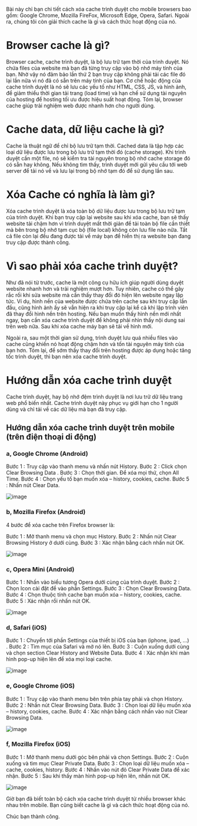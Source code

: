 Bài này chỉ bạn chi tiết cách xóa cache trình duyệt cho mobile browsers bao gồm: Google Chrome, Mozilla FireFox, Microsoft Edge, Opera, Safari. Ngoài ra, chúng tôi còn giải thích cache là gì và cách thức hoạt động của nó.

# Browser cache là gì?

Browser cache, cache trình duyệt, là bộ lưu trữ tạm thời của trình duyệt. Nó chứa files của website mà bạn đã từng truy cập vào bộ nhớ máy tính của bạn. Nhờ vậy nó đảm bảo lần thứ 2 bạn truy cập không phải tải các file đó lại lần nữa vì nó đã có sẵn trên máy tính của bạn. Cơ chế hoặc động của cache trình duyệt là nó sẽ lưu các yếu tố như HTML, CSS, JS, và hình ảnh, để giảm thiểu thời gian tải trang (load time) và hạn chế sử dụng tài nguyên của hosting để hosting tối ưu được hiệu suất hoạt động. Tóm lại, browser cache giúp trải nghiệm web được nhanh hơn cho người dùng.

# Cache data, dữ liệu cache là gì?

Cache là thuật ngữ để chỉ bộ lưu trữ tạm thời. Cached data là tập hợp các loại dữ liệu được lưu trong bộ lưu trữ tạm thời đó (cache storage). Khi trình duyệt cần một file, nó sẽ kiểm tra tài nguyên trong bộ nhớ cache storage đó có sẵn hay không. Nếu không tìm thấy, trình duyệt mới gửi yêu cầu tới web server để tải nó về và lưu lại trong bộ nhớ tạm đó để sử dụng lần sau.

# Xóa Cache có nghĩa là làm gì?

Xóa cache trình duyệt là xóa toàn bộ dữ liệu được lưu trong bộ lưu trữ tạm của trình duyệt. Khi bạn truy cập lại website sau khi xóa cache, bạn sẽ thấy website tải chậm hơn vì trình duyệt mất thời giản để tải toàn bộ file cần thiết mà bên trong bộ nhớ tạm cục bộ (file local) không còn lưu file nào nữa. Tất cả file còn lại đều đang được tải về máy bạn để hiển thị ra website bạn đang truy cập được thành công.

# Vì sao phải xóa cache trình duyệt?

Như đã nói từ trước, cache là một công cụ hữu ích giúp người dùng duyệt website nhanh hơn và trải nghiệm mượt hơn. Tuy nhiên, cache có thể gây rắc rối khi sửa website mà cần thấy thay đổi đó hiện lên website ngay lập tức. Ví dụ, hình nền của website được chứa trên cache sau khi truy cập lần đầu, cũng hình ảnh ấy sẽ vẫn hiện ra khi truy cập lại kể cả khi lập trình viên đã thay đổi hình nền trên hosting. Nếu bạn muốn thấy hình nền mới nhất ngay, bạn cần xóa cache trình duyệt để không phải nhìn thấy nội dung sai trên web nữa. Sau khi xóa cache máy bạn sẽ tải về hình mới.

Ngoài ra, sau một thời gian sử dụng, trình duyệt lưu quá nhiều files vào cache cũng khiến nó hoạt động chậm hơn và tốn tài nguyên máy tính của bạn hơn. Tóm lại, để sớm thấy thay đổi trên hosting được áp dụng hoặc tăng tốc trình duyệt, thì bạn nên xóa cache trình duyệt.

# Hướng dẫn xóa cache trình duyệt

Cache trình duyệt, hay bộ nhớ đệm trình duyệt là nơi lưu trữ dữ liệu trang web phổ biến nhất. Cache trình duyệt này phục vụ giới hạn cho 1 người dùng và chỉ tải về các dữ liệu mà bạn đã truy cập.

## Hướng dẫn xóa cache trình duyệt trên mobile (trên điện thoại di động)

### a, Google Chrome (Android)

Bước 1 : Truy cập vào thanh menu và nhấn nút History.
Bước 2 : Click chọn Clear Browsing Data .
Bước 3 : Chọn thời gian. Để xóa mọi thứ, chọn All Time.
Bước 4 : Chọn yếu tố bạn muốn xóa – history, cookies, cache.
Bước 5 : Nhấn nút Clear Data.

![image](https://github.com/chinhtran06062001/hocviecIT/assets/97047640/dda1a257-9047-44c3-9b76-3a23bed7d6ad)

### b, Mozilla Firefox (Android)

4 bước để xóa cache trên Firefox browser là:

Bước 1 : Mở thanh menu và chọn mục History.
Bước 2 : Nhấn nút Clear Browsing History ở dưới cùng.
Bước 3 : Xác nhận bằng cách nhấn nút OK.

![image](https://github.com/chinhtran06062001/hocviecIT/assets/97047640/310e2c14-bcb9-40ce-8d12-551584d65c21)

 ### c, Opera Mini (Android)
 
Bước 1 : Nhấn vào biểu tương Opera dưới cùng của trình duyệt.
Bước 2 : Chọn Icon cài đặt để vào phần Settings.
Bước 3 : Chọn Clear Browsing Data.
Bước 4 : Chọn thuộc tính cache bạn muốn xóa – history, cookies, cache.
Bước 5 : Xác nhận rồi nhấn nút OK.

![image](https://github.com/chinhtran06062001/hocviecIT/assets/97047640/43c0f901-8cbf-4532-84c0-070d18e2ddc1)

### d, Safari (iOS)

Bước 1 : Chuyển tới phần Settings của thiết bị iOS của bạn (iphone, ipad, …) .
Bước 2 : Tìm mục của Safari và mở nó lên.
Bước 3 : Cuộn xuống dưới cùng và chọn section Clear History and Website Data.
Bước 4 : Xác nhận khi màn hình pop-up hiện lên để xóa mọi loại cache.

![image](https://github.com/chinhtran06062001/hocviecIT/assets/97047640/7a40ca1c-89eb-4cde-807d-7936bf0dc40a)

### e, Google Chrome (iOS)

Bước 1 : Truy cập vào thanh menu bên trên phía tay phải và chọn History.
Bước 2 : Nhấn nút Clear Browsing Data.
Bước 3 : Chọn loại dữ liệu muốn xóa – history, cookies, cache.
Bước 4 : Xác nhận bằng cách nhấn vào nút Clear Browsing Data.

![image](https://github.com/chinhtran06062001/hocviecIT/assets/97047640/8ff1548d-2f43-4016-8666-65caf0862b97)

### f, Mozilla Firefox (iOS)

Bước 1 : Mở thanh menu dưới góc bên phải và chọn Settings.
Bước 2 : Cuộn xuống và tìm mục Clear Private Data.
Bước 3 : Chọn loại dữ liệu muốn xóa – cache, cookies, history.
Bước 4 : Nhấn vào nút đỏ Clear Private Data để xác nhận.
Bước 5 : Sau khi thấy màn hình pop-up hiện lên, nhấn nút OK.

![image](https://github.com/chinhtran06062001/hocviecIT/assets/97047640/356a3128-ec98-4e6b-9e25-8dc6e58773c2)

Giờ bạn đã biết toàn bộ cách xóa cache trình duyệt từ nhiều browser khác nhau trên mobile. Bạn cũng biết cache là gì và cách thức hoạt động của nó.

Chúc bạn thành công.
